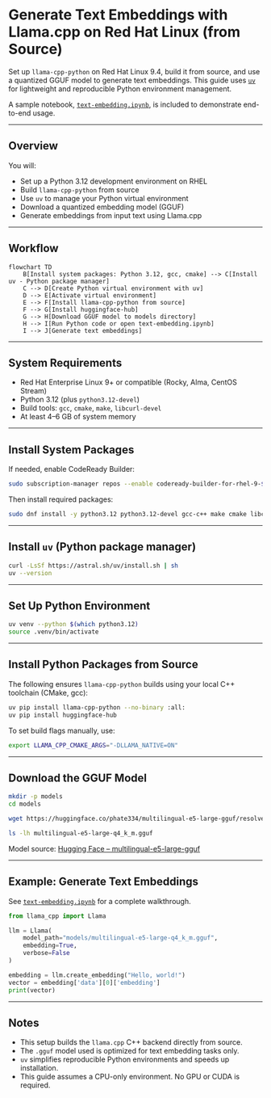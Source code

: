 
# Generate Text Embeddings with Llama.cpp on Red Hat Linux (from Source)

Set up `llama-cpp-python` on Red Hat Linux 9.4, build it from source, and use a quantized GGUF model to generate text embeddings. This guide uses [`uv`](https://github.com/astral-sh/uv) for lightweight and reproducible Python environment management.

A sample notebook, [`text-embedding.ipynb`](./text-embedding.ipynb), is included to demonstrate end-to-end usage.

---

## Overview

You will:

- Set up a Python 3.12 development environment on RHEL
- Build `llama-cpp-python` from source
- Use `uv` to manage your Python virtual environment
- Download a quantized embedding model (GGUF)
- Generate embeddings from input text using Llama.cpp

---

## Workflow

```mermaid
flowchart TD
    B[Install system packages: Python 3.12, gcc, cmake] --> C[Install uv - Python package manager]
    C --> D[Create Python virtual environment with uv]
    D --> E[Activate virtual environment]
    E --> F[Install llama-cpp-python from source]
    F --> G[Install huggingface-hub]
    G --> H[Download GGUF model to models directory]
    H --> I[Run Python code or open text-embedding.ipynb]
    I --> J[Generate text embeddings]
````

---

## System Requirements

* Red Hat Enterprise Linux 9+ or compatible (Rocky, Alma, CentOS Stream)
* Python 3.12 (plus `python3.12-devel`)
* Build tools: `gcc`, `cmake`, `make`, `libcurl-devel`
* At least 4–6 GB of system memory

---

## Install System Packages

If needed, enable CodeReady Builder:

```bash
sudo subscription-manager repos --enable codeready-builder-for-rhel-9-$(arch)-rpms
```

Then install required packages:

```bash
sudo dnf install -y python3.12 python3.12-devel gcc-c++ make cmake libcurl-devel wget
```

---

## Install `uv` (Python package manager)

```bash
curl -LsSf https://astral.sh/uv/install.sh | sh
uv --version
```

---

## Set Up Python Environment

```bash
uv venv --python $(which python3.12)
source .venv/bin/activate
```

---

## Install Python Packages from Source

The following ensures `llama-cpp-python` builds using your local C++ toolchain (CMake, gcc):

```bash
uv pip install llama-cpp-python --no-binary :all:
uv pip install huggingface-hub
```

To set build flags manually, use:

```bash
export LLAMA_CPP_CMAKE_ARGS="-DLLAMA_NATIVE=ON"
```

---

## Download the GGUF Model

```bash
mkdir -p models
cd models

wget https://huggingface.co/phate334/multilingual-e5-large-gguf/resolve/main/multilingual-e5-large-q4_k_m.gguf

ls -lh multilingual-e5-large-q4_k_m.gguf
```

Model source: [Hugging Face – multilingual-e5-large-gguf](https://huggingface.co/phate334/multilingual-e5-large-gguf)

---

## Example: Generate Text Embeddings

See [`text-embedding.ipynb`](./text-embedding.ipynb) for a complete walkthrough.

```python
from llama_cpp import Llama

llm = Llama(
    model_path="models/multilingual-e5-large-q4_k_m.gguf",
    embedding=True,
    verbose=False
)

embedding = llm.create_embedding("Hello, world!")
vector = embedding['data'][0]['embedding']
print(vector)
```

---

## Notes

* This setup builds the `llama.cpp` C++ backend directly from source.
* The `.gguf` model used is optimized for text embedding tasks only.
* `uv` simplifies reproducible Python environments and speeds up installation.
* This guide assumes a CPU-only environment. No GPU or CUDA is required.


